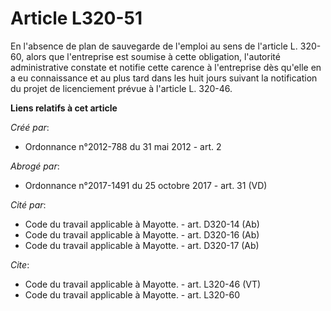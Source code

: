 # Article L320-51

En l'absence de plan de sauvegarde de l'emploi au sens de l'article L. 320-60, alors que l'entreprise est soumise à cette
obligation, l'autorité administrative constate et notifie cette carence à l'entreprise dès qu'elle en a eu connaissance et au
plus tard dans les huit jours suivant la notification du projet de licenciement prévue à l'article L. 320-46.

**Liens relatifs à cet article**

_Créé par_:

  - Ordonnance n°2012-788 du 31 mai 2012 - art. 2

_Abrogé par_:

  - Ordonnance n°2017-1491 du 25 octobre 2017 - art. 31 (VD)

_Cité par_:

  - Code du travail applicable à Mayotte. - art. D320-14 (Ab)
  - Code du travail applicable à Mayotte. - art. D320-16 (Ab)
  - Code du travail applicable à Mayotte. - art. D320-17 (Ab)

_Cite_:

  - Code du travail applicable à Mayotte. - art. L320-46 (VT)
  - Code du travail applicable à Mayotte. - art. L320-60
